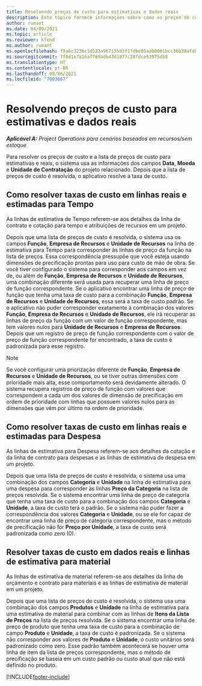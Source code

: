 ```yaml
---
title: Resolvendo preços de custo para estimativas e dados reais
description: Este tópico fornece informações sobre como os preços de custo para estimativas e reais são resolvidos.
author: rumant
ms.date: 04/09/2021
ms.topic: article
ms.reviewer: kfend
ms.author: rumant
ms.openlocfilehash: f9a6c3236c1d523a967155d3f1fdbe05aa00001bcc36b38afd86270c4cd1d7cc
ms.sourcegitcommit: 7f8d1e7a16af769adb43d1877c28fdce53975db8
ms.translationtype: HT
ms.contentlocale: pt-BR
ms.lasthandoff: 08/06/2021
ms.locfileid: "7003667"
---
```

# <a name="resolving-cost-prices-for-estimates-and-actuals"></a>Resolvendo preços de custo para estimativas e dados reais

_**Aplicável A:** Project Operations para cenários baseados em recursos/sem estoque_

Para resolver os preços de custo e a lista de preços de custo para estimativas e reais, o sistema usa as informações dos campos **Data**, **Moeda** e **Unidade de Contratação** do projeto relacionado. Depois que a lista de preços de custo é resolvida, o aplicativo resolve a taxa de custo.

## <a name="resolving-cost-rates-on-actual-and-estimate-lines-for-time"></a>Como resolver taxas de custo em linhas reais e estimadas para Tempo

As linhas de estimativa de Tempo referem-se aos detalhes da linha de contrato e cotação para tempo e atribuições de recursos em um projeto.

Depois que uma lista de preços de custo é resolvida, o sistema usa os campos **Função**, **Empresa de Recursos** e **Unidade de Recursos** na linha de estimativa para Tempo para corresponder às linhas de preço da função na lista de preços. Essa correspondência pressupõe que você esteja usando dimensões de precificação prontas para uso para custo de mão de obra. Se você tiver configurado o sistema para corresponder aos campos em vez de, ou além de **Função**, **Empresa de Recursos** e **Unidade de Recursos**, uma combinação diferente será usada para recuperar uma linha de preço de função correspondente. Se o aplicativo encontrar uma linha de preço de função que tenha uma taxa de custo para a combinação **Função**, **Empresa de Recursos** e **Unidade de Recursos**, essa será a taxa de custo padrão. Se o aplicativo não puder corresponder exatamente à combinação dos valores **Função**, **Empresa de Recursos** e **Unidade de Recursos**, ele irá recuperar as linhas de preço da função com um valor de função correspondente, mas tem valores nulos para **Unidade de Recursos** e **Empresa de Recursos**. Depois que um registro de preço de função correspondente com o valor de preço de função correspondente for encontrado, a taxa de custo é padronizada para esse registro. 

> [!NOTE]
> Se você configurar uma priorização diferente de **Função**, **Empresa de Recursos** e **Unidade de Recursos**, ou se tiver outras dimensões com prioridade mais alta, esse comportamento será devidamente alterado. O sistema recupera registros de preço de função com valores que correspondem a cada um dos valores de dimensão de precificação em ordem de prioridade com linhas que possuem valores nulos para as dimensões que vêm por último na ordem de prioridade.

## <a name="resolving-cost-rates-on-actual-and-estimate-lines-for-expense"></a>Como resolver taxas de custo em linhas reais e estimadas para Despesa

As linhas de estimativa para Despesa referem-se aos detalhes da cotação e da linha de contrato para despesas e as linhas de estimativa de despesa em um projeto.

Depois que uma lista de preços de custo é resolvida, o sistema usa uma combinação dos campos **Categoria** e **Unidade** na linha de estimativa para uma despesa para corresponder às linhas **Preço da Categoria** na lista de preços resolvida. Se o sistema encontrar uma linha de preço de categoria que tenha uma taxa de custo para a combinação dos campos **Categoria** e **Unidade**, a taxa de custo terá o padrão. Se o sistema não puder fazer a correspondência dos valores **Categoria** e **Unidade**, ou se ele for capaz de encontrar uma linha de preço de categoria correspondente, mas o método de precificação não for **Preço por Unidade**, a taxa de custo será padronizada como zero (0).

## <a name="resolving-cost-rates-on-actual-and-estimate-lines-for-material"></a>Resolver taxas de custo em dados reais e linhas de estimativa para material

As linhas de estimativa de material referem-se aos detalhes da linha de orçamento e contrato para materiais e as linhas de estimativa de material em um projeto.

Depois que uma lista de preços de custo é resolvida, o sistema usa uma combinação dos campos **Produtos** e **Unidade** na linha de estimativa para uma estimativa de material para combinar com as linhas de **Itens da Lista de Preços** na lista de preços resolvida. Se o sistema encontrar uma linha de preço de produto que tenha uma taxa de custo para a combinação de campo **Produto** e **Unidade**, a taxa de custo é padronizada. Se o sistema não corresponder aos valores de **Produto** e **Unidade**, o custo unitários será padronizado como zero. Esse padrão também acontecerá se houver uma linha de item da lista de preços correspondente, mas o método de precificação se baseia em um custo padrão ou custo atual que não está definido no produto.

[!INCLUDE[footer-include](../includes/footer-banner.md)]
